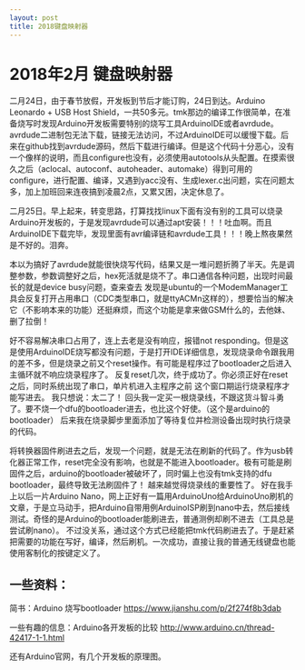 ```yaml
---
layout: post
title: 2018键盘映射器
---
```

# 2018年2月 键盘映射器

二月24日，由于春节放假，开发板到节后才能订购，24日到达。Arduino Leonardo + USB Host Shield，一共50多元。tmk那边的编译工作很简单，在准备烧写时发现Arduino开发板需要特别的烧写工具ArduinoIDE或者avrdude。avrdude二进制包无法下载，链接无法访问，不过ArduinoIDE可以缓慢下载。后来在github找到avrdude源码，然后下载进行编译。但是这个代码十分恶心，没有一个像样的说明，而且configure也没有，必须使用autotools从头配置。在摸索很久之后（aclocal、autoconf、autoheader、automake）得到可用的configure，进行配置、编译，又遇到yacc没有、生成lexer.c出问题，实在问题太多，加上加班回来连夜搞到凌晨2点，又累又困，决定休息了。

二月25日。早上起来，转变思路，打算找找linux下面有没有别的工具可以烧录Arduino开发板的，于是发现avrdude可以通过apt安装！！！吐血啊。而且ArduinoIDE下载完毕，发现里面有avr编译链和avrdude工具！！！晚上熬夜果然是不好的。泪奔。

本以为搞好了avrdude就能很快烧写代码，结果又是一堆问题折腾了半天。先是调整参数，参数调整好之后，hex死活就是烧不了。串口通信各种问题，出现时间最长的就是device busy问题，查来查去 发现是ubuntu的一个ModemManager工具会反复打开占用串口（CDC类型串口，就是ttyACMn这样的），想要恰当的解决它（不影响本来的功能）还挺麻烦，而这个功能是拿来做GSM什么的，去他妹、删了拉倒！

好不容易解决串口占用了，连上去老是没有响应，报错not responding。但是这是使用ArduinoIDE烧写都没有问题，于是打开IDE详细信息，发现烧录命令跟我用的差不多，但是烧录之前又个reset操作。有可能是程序过了bootloader之后进入主循环就不响应烧录程序了。 反复reset几次，终于成功了。你必须正好在reset之后，同时系统出现了串口，单片机进入主程序之前 这个窗口期运行烧录程序才能写进去。 我只想说：太二了！ 回头我一定买一根烧录线，不跟这货斗智斗勇了。要不烧一个dfu的bootloader进去，也比这个好使。（这个是arduino的bootloader） 后来我在烧录脚步里面添加了等待复位并检测设备出现时执行烧录的代码。

将转换器固件刷进去之后，发现一个问题，就是无法在刷新的代码了。作为usb转化器正常工作，reset完全没有影响，也就是不能进入bootloader。极有可能是刷固件之后，arduino的bootloader被破坏了，同时偏上也没有tmk支持的dfu bootloader，最终导致无法刷固件了！ 越来越觉得烧录线的重要性了。 好在我手上以后一片Arduino Nano，网上正好有一篇用ArduinoUno给ArduinoUno刷机的文章，于是立马动手，把Arduino自带用例ArduinoISP刷到nano中去，然后接线测试。奇怪的是Arduino的bootloader能刷进去，普通测例却刷不进去（工具总是尝试刷nano）。 不过没关系，通过这个方式已经能把tmk代码刷进去了。于是赶紧把需要的功能在写好，编译，然后刷机。一次成功，直接让我的普通无线键盘也能使用客制化的按键定义了。

## 一些资料：

简书：Arduino 烧写bootloader https://www.jianshu.com/p/2f274f8b3dab

一些有趣的信息：Arduino各开发板的比较 http://www.arduino.cn/thread-42417-1-1.html

还有Arduino官网，有几个开发板的原理图。
